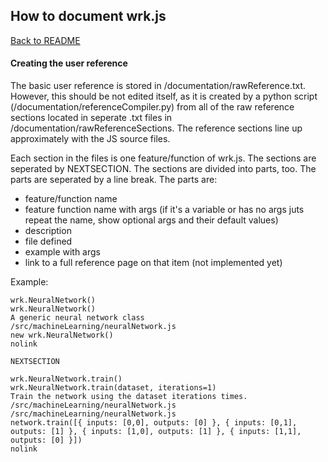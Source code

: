 ## How to document wrk.js

[Back to README](/README.md)  

#### Creating the user reference

The basic user reference is stored in /documentation/rawReference.txt. However, this should be not edited itself, as it is created by a python script (/documentation/referenceCompiler.py) from all of the raw reference sections located in seperate .txt files in /documentation/rawReferenceSections. The reference sections line up approximately with the JS source files.

Each section in the files is one feature/function of wrk.js. The sections are seperated by NEXTSECTION. The sections are divided into parts, too. The parts are seperated by a line break. The parts are:
- feature/function name
- feature function name with args (if it's a variable or has no args juts repeat the name, show optional args and their default values)
- description
- file defined
- example with args
- link to a full reference page on that item (not implemented yet)

Example:
```
wrk.NeuralNetwork()
wrk.NeuralNetwork()
A generic neural network class
/src/machineLearning/neuralNetwork.js
new wrk.NeuralNetwork()
nolink

NEXTSECTION

wrk.NeuralNetwork.train()
wrk.NeuralNetwork.train(dataset, iterations=1)
Train the network using the dataset iterations times.
/src/machineLearning/neuralNetwork.js
/src/machineLearning/neuralNetwork.js
network.train([{ inputs: [0,0], outputs: [0] }, { inputs: [0,1], outputs: [1] }, { inputs: [1,0], outputs: [1] }, { inputs: [1,1], outputs: [0] }])
nolink
```
